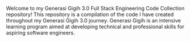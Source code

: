 Welcome to my Generasi Gigih 3.0 Full Stack Engineering Code Collection repository!
This repository is a compilation of the code I have created throughout my Generasi Gigih 3.0 journey. Generasi Gigih is an intensive learning program aimed at developing technical and professional skills for aspiring software engineers.
